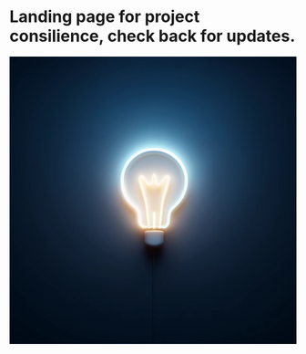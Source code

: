 # Landing page for project consilience, check back for updates.
![background image](images/bulbbackground.png)
